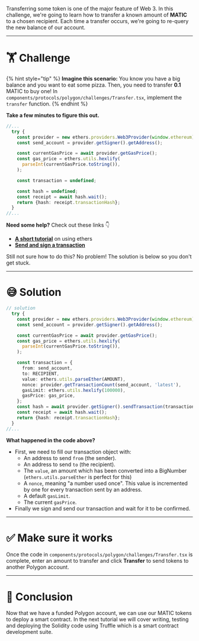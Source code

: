 Transferring some token is one of the major feature of Web 3. In this challenge, we're going to learn how to transfer a known amount of **MATIC** to a chosen recipient. Each time a transfer occurs, we're going to re-query the new balance of our account.

---

# 🏋️ Challenge

{% hint style="tip" %}
**Imagine this scenario:** You know you have a big balance and you want to eat some pizza. Then, you need to transfer **0.1** MATIC to buy one! In `components/protocols/polygon/challenges/Transfer.tsx`, implement the `transfer` function.
{% endhint %}

**Take a few minutes to figure this out.**

```typescript
//...
  try {
    const provider = new ethers.providers.Web3Provider(window.ethereum);
    const send_account = provider.getSigner().getAddress();

    const currentGasPrice = await provider.getGasPrice();
    const gas_price = ethers.utils.hexlify(
      parseInt(currentGasPrice.toString()),
    );

    const transaction = undefined;

    const hash = undefined;
    const receipt = await hash.wait();
    return {hash: receipt.transactionHash};
  }
//...
```

**Need some help?** Check out these links 👇

- [**A short tutorial**](https://ethereum.org/en/developers/tutorials/send-token-etherjs/) on using ethers
- [**Send and sign a transaction**](https://docs.ethers.io/v5/api/signer/#Signer-sendTransaction)

Still not sure how to do this? No problem! The solution is below so you don't get stuck.

---

# 😅 Solution

```typescript
// solution
  try {
    const provider = new ethers.providers.Web3Provider(window.ethereum);
    const send_account = provider.getSigner().getAddress();

    const currentGasPrice = await provider.getGasPrice();
    const gas_price = ethers.utils.hexlify(
      parseInt(currentGasPrice.toString()),
    );

    const transaction = {
      from: send_account,
      to: RECIPIENT,
      value: ethers.utils.parseEther(AMOUNT),
      nonce: provider.getTransactionCount(send_account, 'latest'),
      gasLimit: ethers.utils.hexlify(100000),
      gasPrice: gas_price,
    };
    const hash = await provider.getSigner().sendTransaction(transaction);
    const receipt = await hash.wait();
    return {hash: receipt.transactionHash};
  }
//...
```

**What happened in the code above?**

- First, we need to fill our transaction object with:
  - An address to send `from` (the sender).
  - An address to send `to` (the recipient).
  - The `value`, an amount which has been converted into a BigNumber (`ethers.utils.parseEther` is perfect for this)
  - A `nonce`, meaning "a number used once". This value is incremented by one for every transaction sent by an address.
  - A default `gasLimit`.
  - The current `gasPrice`.
- Finally we sign and send our transaction and wait for it to be confirmed.

---

# ✅ Make sure it works

Once the code in `components/protocols/polygon/challenges/Transfer.tsx` is complete, enter an amount to transfer and click **Transfer** to send tokens to another Polygon account.

---

# 🏁 Conclusion

Now that we have a funded Polygon account, we can use our MATIC tokens to deploy a smart contract. In the next tutorial we will cover writing, testing and deploying the Solidity code using Truffle which is a smart contract development suite.
